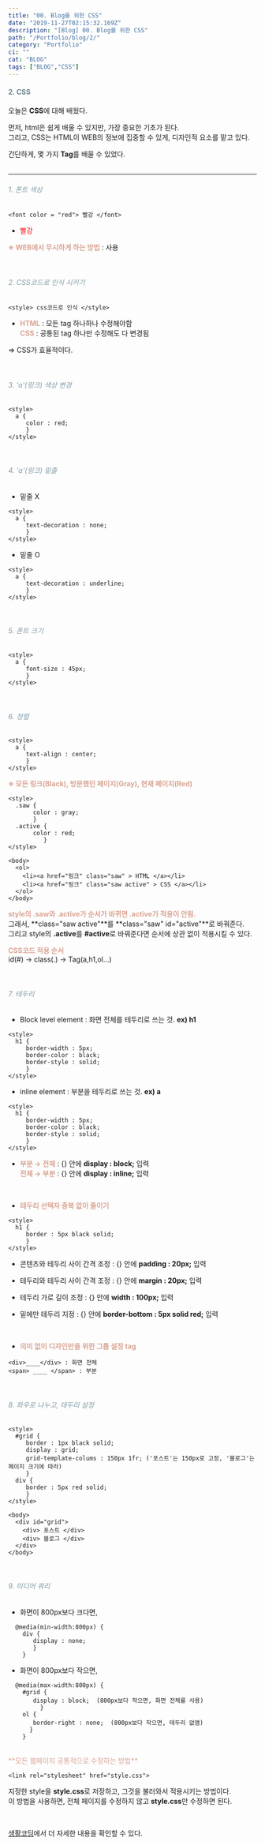 ```yaml
---
title: "00. Blog를 위한 CSS"
date: "2019-11-27T02:15:32.169Z"
description: "[Blog] 00. Blog를 위한 CSS"
path: "/Portfolio/blog/2/"
category: "Portfolio"
ci: ""
cat: "BLOG"
tags: ["BLOG","CSS"]
---
```


#### <span style="color:#6D838C">2. CSS </span>

오늘은 **CSS**에 대해 배웠다.  

먼저, html은 쉽게 배울 수 있지만, 가장 중요한 기초가 된다.  
그리고, CSS는 HTML이 WEB의 정보에 집중할 수 있게, 디자인적 요소를 맡고 있다.  

간단하게, 몇 가지 **Tag**를 배울 수 있었다.  
<br>

<hr>


###### <span style="color:#819BA6">1. 폰트 색상</span>

~~~
<font color = "red"> 빨강 </font>
~~~

* <font color = "red"> 빨강 </font>

 <span style="color:#D9A493"> **※ WEB에서 무시하게 하는 방법** </span>
 : **<!--** ___________________ **-->** 사용  


<br>

###### <span style="color:#819BA6">2. CSS코드로 인식 시키기</span>

~~~
<style> css코드로 인식 </style>
~~~

* <span style="color:#D9A493"> **HTML** </span> : 모든 tag 하나하나 수정해야함  
  <span style="color:#D9A493"> **CSS** </span> : 공통된 tag 하나만 수정해도 다 변경됨

=> CSS가 효율적이다. 


<br>

###### <span style="color:#819BA6">3. 'a'(링크) 색상 변경</span>

~~~
<style>
  a {
     color : red;
     }
</style>
~~~


<br>

###### <span style="color:#819BA6">4. 'a'(링크) 밑줄</span>

* 밑줄 X

~~~
<style>
  a {
     text-decoration : none;
     }
</style>
~~~

* 밑줄 O

~~~
<style>
  a {
     text-decoration : underline;
     }
</style>
~~~

<br>

###### <span style="color:#819BA6">5. 폰트 크기</span>

~~~
<style>
  a {
     font-size : 45px;
     }
</style>
~~~

<br>

###### <span style="color:#819BA6">6. 정렬</span>

~~~
<style>
  a {
     text-align : center;
     }
</style>
~~~


 <span style="color:#D9A493"> **※ 모든 링크(Black), 방문했던 페이지(Gray), 현재 페이지(Red)** </span>

~~~
<style>
  .saw {
       color : gray;
       }
  .active {
       color : red;
          }
</style>

<body>
  <ol>
    <li><a href="링크" class="saw" > HTML </a></li>
    <li><a href="링크" class="saw active" > CSS </a></li>
  </ol>
</body>
~~~

<span style="color:#D9A493">**style의 .saw와 .active가 순서가 바뀌면 .active가 적용이 안됨.**</span>  
그래서, **class="saw active"**를 **class="saw" id="active"**로 바꿔준다.  
그리고 style의 **.active**를 **#active**로 바꿔준다면 순서에 상관 없이 적용시킬 수 있다. 


<span style="color:#D9A493">**CSS코드 적용 순서**</span>  
 id(#) → class(.) → Tag(a,h1,ol...)


<br>

###### <span style="color:#819BA6">7. 테두리</span>

* Block level element : 화면 전체를 테두리로 쓰는 것. **ex) h1**

~~~
<style>
  h1 {
     border-width : 5px;
     border-color : black;
     border-style : solid;
     }
</style>
~~~

* inline element : 부분을 테두리로 쓰는 것. **ex) a**

~~~
<style>
  h1 {
     border-width : 5px;
     border-color : black;
     border-style : solid;
     }
</style>
~~~

* <span style="color:#D9A493"> **부분 → 전체** </span> : {} 안에 **display : block;** 입력  
  <span style="color:#D9A493"> **전체 → 부분** </span> : {} 안에 **display : inline;** 입력  


<br>  

* <span style="color:#D9A493"> **테두리 선택자 중복 없이 줄이기** </span>

~~~
<style>
  h1 {
     border : 5px black solid;
     }
</style>
~~~

* 콘텐츠와 테두리 사이 간격 조정 : {} 안에 **padding : 20px;** 입력  

* 테두리와 테두리 사이 간격 조정 : {} 안에 **margin : 20px;** 입력  

* 테두리 가로 길이 조정 : {} 안에 **width : 100px;** 입력  

* 밑에만 테두리 지정 : {} 안에 **border-bottom : 5px solid red;** 입력  


<br>  

* <span style="color:#D9A493">**의미 없이 디자인만을 위한 그룹 설정 tag**</span> 

~~~
<div>____</div> : 화면 전체
<span> ____ </span> : 부분
~~~

<br>

###### <span style="color:#819BA6">8. 좌우로 나누고, 테두리 설정</span>

~~~
<style>
  #grid {
     border : 1px black solid;
     display : grid;
     grid-template-colums : 150px 1fr; ('포스트'는 150px로 고정, '블로그'는 페이지 크기에 따라)
     }
  div {
     border : 5px red solid;
     }
</style>

<body>
  <div id="grid">
    <div> 포스트 </div>
    <div> 블로그 </div>
  </div>
</body>
~~~

<br>

###### <span style="color:#819BA6">9. 미디어 쿼리</span>

* 화면이 800px보다 크다면,  

~~~
  @media(min-width:800px) {
    div {
       display : none;
       }
    }
~~~

* 화면이 800px보다 작으면,  

~~~
  @media(max-width:800px) {
    #grid {
       display : block;  (800px보다 작으면, 화면 전체를 사용)
         }
    ol {
       border-right : none;  (800px보다 작으면, 테두리 없앰)
      }
    }
~~~

<br>
<span style="color:#D9A493">**모든 웹페이지 공통적으로 수정하는 방법**</span>

~~~
<link rel="stylesheet" href="style.css">
~~~

지정한 style을 **style.css**로 저장하고, 그것을 불러와서 적용시키는 방법이다.  
이 방법을 사용하면, 전체 페이지를 수정하지 않고 **style.css**만 수정하면 된다.

<br>

[생활코딩](https://www.opentutorials.org/course/1)에서 더 자세한 내용을 확인할 수 있다. 